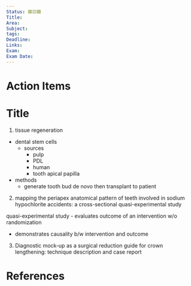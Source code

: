 ```yaml
---
Status: 🟥🟨🟩
Title: 
Area: 
Subject: 
tags: 
Deadline: 
Links: 
Exam: 
Exam Date:
---
```

# Action Items

# Title 
1)  tissue regeneration
- dental stem cells
	- sources
		- pulp
		- PDL
		- human
		- tooth apical papilla
- methods
	- generate tooth bud de novo then transplant to patient

2) mapping the periapex anatomical pattern of teeth involved in sodium hypochlorite accidents: a cross-sectional quasi-experimental study

quasi-experimental study - evaluates outcome of an intervention w/o randomization
- demonstrates causality b/w intervention and outcome 

3) Diagnostic mock-up as a surgical reduction guide for crown lengthening: technique description and case report


# References


